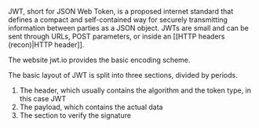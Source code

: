 JWT, short for JSON Web Token, is a proposed internet standard that defines a compact and self-contained way for securely transmitting information between parties as a JSON object. JWTs are small and can be sent through URLs, POST parameters, or inside an [[HTTP headers (recon)|HTTP header]].

The website jwt.io provides the basic encoding scheme.

The basic layout of JWT is split into three sections, divided by periods.
1. The header, which usually contains the algorithm and the token type, in this case JWT
2. The payload, which contains the actual data
3. The section to verify the signature